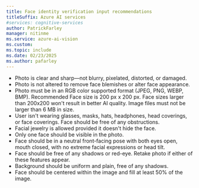 ```yaml
---
title: Face identity verification input recommendations
titleSuffix: Azure AI services
#services: cognitive-services
author: PatrickFarley
manager: nitinme
ms.service: azure-ai-vision
ms.custom:
ms.topic: include
ms.date: 02/23/2025
ms.author: pafarley
---
```


- Photo is clear and sharp—not blurry, pixelated, distorted, or damaged.
- Photo is not altered to remove face blemishes or alter face appearance.
- Photo must be in an RGB color supported format (JPEG, PNG, WEBP, BMP). Recommended Face size is 200 px x 200 px. Face sizes larger than 200x200 won't result in better AI quality. Image files must not be larger than 6 MB in size.
- User isn't wearing glasses, masks, hats, headphones, head coverings, or face coverings. Face should be free of any obstructions.
- Facial jewelry is allowed provided it doesn't hide the face.
- Only one face should be visible in the photo.
- Face should be in a neutral front-facing pose with both eyes open, mouth closed, with no extreme facial expressions or head tilt.
- Face should be free of any shadows or red-eye. Retake photo if either of these features appear.
- Background should be uniform and plain, free of any shadows.
- Face should be centered within the image and fill at least 50% of the image.